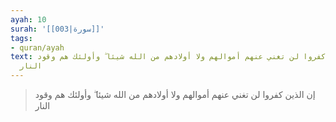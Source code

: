 ```yaml
---
ayah: 10
surah: '[[003|سورة]]'
tags:
- quran/ayah
text: إن الذين كفروا لن تغني عنهم أموالهم ولا أولادهم من الله شيئا ۖ وأولئك هم وقود
  النار
---
```

> إن الذين كفروا لن تغني عنهم أموالهم ولا أولادهم من الله شيئا ۖ وأولئك هم وقود النار
